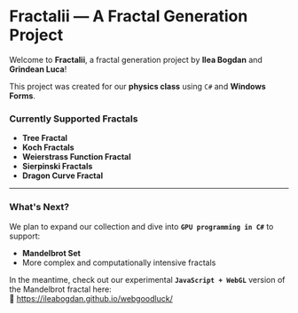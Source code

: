 ﻿# Fractalii — A Fractal Generation Project

Welcome to **Fractalii**, a fractal generation project by **Ilea Bogdan** and **Grindean Luca**!

This project was created for our **physics class** using `C#` and **Windows Forms**.

### Currently Supported Fractals
- **Tree Fractal**
- **Koch Fractals**
- **Weierstrass Function Fractal**
- **Sierpinski Fractals**
- **Dragon Curve Fractal**

---

### What's Next?
We plan to expand our collection and dive into **`GPU programming in C#`** to support:
- **Mandelbrot Set**
- More complex and computationally intensive fractals

In the meantime, check out our experimental **`JavaScript + WebGL`** version of the Mandelbrot fractal here:  
🔗 https://ileabogdan.github.io/webgoodluck/
